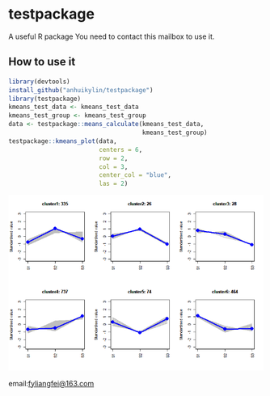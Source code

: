 # testpackage
A useful R package
You need to contact this mailbox to use it.
## How to use it
```r
library(devtools)
install_github("anhuikylin/testpackage")
library(testpackage)
kmeans_test_data <- kmeans_test_data
kmeans_test_group <- kmeans_test_group
data <- testpackage::means_calculate(kmeans_test_data,
                                     kmeans_test_group)
testpackage::kmeans_plot(data,
                         centers = 6,
                         row = 2,
                         col = 3,
                         center_col = "blue",
                         las = 2)
```
![image](https://github.com/anhuikylin/printhello/blob/master/Rplot63.png?raw=true) 

email:fyliangfei@163.com
